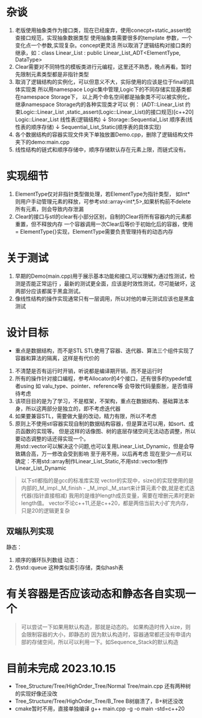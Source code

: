 # 杂谈
1. 老版使用抽象类作为接口类，现在已经废弃，使用conecpt+static_assert检查接口规范，实现抽象数据类型
使用抽象类需要很多的template 参数，一个变化点一个参数,实现复杂。concept更灵活
所以取消了逻辑结构对接口类的继承，如：class Linear_List : public Linear_List_ADT<ElementType, DataType>
2. Clear需要对不同特性的模板类进行元编程，这里还不熟悉，晚点再看。暂时先限制元素类型都是非指针类型
3. 取消了逻辑结构的实例化，可以但意义不大，实际使用的应该是位于final的具体实现类
所以用namespace Logic集中管理,Logic下的不同存储实现基类都在namespace Storage下，
以上两个命名空间都是抽象类不可以被实例化，继承namespace Storage内的各种实现类才可以
例： 
(ADT::Linear_List 约束Logic::Linear_List ,static_assert(Logic::Linear_List)的接口规范)[c++20]
Logic::Linear_List   线性表(逻辑结构) 
↓
Storage::Sequential_List 顺序表(线性表的顺序存储) 
↓
Sequential_List_Static(顺序表的具体实现)
4. 各个数据结构的容器实现文件夹下单独放置Demo.cpp，删除了逻辑结构文件夹下的demo:main.cpp
5. 线性结构的链式和顺序存储中，顺序存储默认存在元素上限，而链式没有。

# 实现细节
1. ElementType仅对非指针类型做处理，若ElementType为指针类型，
如Int* 则用户手动管理元素的释放，可参考std::array<int*,5>,如果析构前不delete所有元素，则会导致内存泄漏
2. Clear的接口与stl的clear有小部分区别，自制的Clear将所有容器内的元素都重置，但不释放内存
一个容器调用一次Clear后等价于初始化后的容器，使用 = ElementType{}实现，ElementType需要负责管理持有的动态内存

# 关于测试
1. 早期的Demo(main.cpp)用于展示基本功能和接口,可以理解为通过性测试，检测是否能正常运行
，最新的测试更全面，应该是时效性测试，尽可能破坏，这两部分应该都属于黑盒测试。
2. 像线性结构的操作实现通常只有一层调用，所以对他的单元测试应该也是黑盒测试

# 设计目标
- 重点是数据结构，而不是STL
STL使用了容器、迭代器、算法三个组件实现了容器和算法的隔离，这样是有代价的
1. 不清楚是否有运行时开销，听说都是编译期开销，而不是运行时
2. 所有的操作针对接口编程，参考Allocator的4个接口，还有很多的typedef或者using 如 valu_type、pointer、reference等
会导致代码量膨胀，是否值得待考虑
3. 该项目目的是为了学习，不是框架，不架构，重点在数据结构、基础算法本身，所以这两部分是独立的，即不考虑迭代器
4. 如果要兼容STL，需要做大量的改动，精力有限，所以不考虑
5. 原则上不使用stl容器实现自制的数据结构容器，但是算法可以用，如sort、成员函数的实现等。
但是这样的话像图、树的底层存储空间无法动态调整，所以要动态调整的话还得实现一个。  
用std::vector可以解决这个问题,也可以复用Linear_List_Dynamic，但是会导致耦合高，万一修改会受到影响
至于用不用，以后再考虑
现在至少一点可以确定：不用std::array制作Linear_List_Static,不用std::vector制作Linear_List_Dynamic


> 以下stl都指的是gcc的标准库实现
vector的实现中，size()的实现使用的是内部的_M_impl._M_finish - _M_impl._M_start来计算元素个数,就是老式迭代器(指针直接相减)
我用的是维护length成员变量，需要在增删元素时更新length值。
vector不论c++11,还是c++20，都是两倍当前大小扩充内存，只是20的逻辑更复杂

## 双端队列实现
静态：
1. 顺序的循环队列数组
动态：
1. 仿std::queue 这种类似索引存储，类似hash表


# 有关容器是否应该动态和静态各自实现一个
> 可以尝试一下如果用默认构造，那就是动态的。
如果构造时传入size，则会限制容器的大小，即静态的
因为默认构造时，容器通常都还没有申请内部的存储空间，所以可以利用一下。如Sequence_Stack的默认构造

# 目前未完成 2023.10.15
- Tree_Structure/Tree/HighOrder_Tree/Normal Tree/main.cpp 还有两种树的实现好像还没改
- Tree_Structure/Tree/HighOrder_Tree/B_Tree B树崩溃了，B+树还没改
- cmake暂时不用，直接单独编译 g++ main.cpp -g -o main -std=c++20